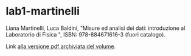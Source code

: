 # lab1-martinelli
Liana Martinelli, Luca Baldini, "Misure ed analisi dei dati: introduzione al Laboratorio di Fisica ", ISBN: 978-884671616-3 (fuori catalogo).

Link [alla versione pdf archiviata del volume](https://github.com/unipi-physics-labs/lab1-martinelli/releases/download/v99.0.0/analisi_dati.pdf).